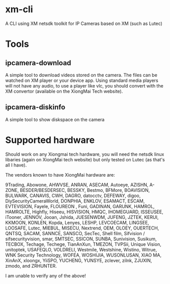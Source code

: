 # xm-cli

A CLI using XM netsdk toolkit for IP Cameras based on XM (such as Lutec)

# Tools

## ipcamera-download

A simple tool to download videos stored on the camera.  The files can be watched on XM player or your device app.
Using standard media players will not have any audio, to use a player like vlc, you should convert with the XM convertor
(available on the XiongMai Tech website).

## ipcamera-diskinfo

A simple tool to show diskspace on the camera

# Supported hardware

Should work on any Xiongmai tech hardware, you will need the netsdk linux libaries (again on XiongMai tech website) but
only tested on Lutec (as that's all I have).

The vendors known to have XiongMai hardware are:

9Trading, Abowone, AHWVSE, ANRAN, ASECAM, Autoeye, AZISHN, A-ZONE, BESDER/BESDERSEC, BESSKY, Bestmo, BFMore, BOAVISION, BULWARK,
CANAVIS, CWH, DAGRO, datocctv, DEFEWAY, digoo, DiySecurityCameraWorld, DONPHIA, ENKLOV, ESAMACT, ESCAM, EVTEVISION, Fayele, 
FLOUREON , Funi, GADINAN, GARUNK, HAMROL, HAMROLTE, Highfly, Hiseeu, HISVISION, HMQC, IHOMEGUARD, ISSEUSEE, iTooner, JENNOV, 
Jooan, Jshida, JUESENWDM, JUFENG, JZTEK, KERUI, KKMOON, KONLEN, Kopda, Lenyes, LESHP, LEVCOECAM, LINGSEE, LOOSAFE, Lutec, 
MIEBUL, MISECU, Nextrend, OEM, OLOEY, OUERTECH, QNTSQ, SACAM, SANNCE, SANSCO, SecTec, Shell film, Sifvision / sifsecurityvision, 
smar, SMTSEC, SSICON, SUNBA, Sunivision, Susikum, TECBOX, Techage, Techege, TianAnXun, TMEZON, TVPSii, Unique Vision, 
unitoptek, USAFEQLO, VOLDRELI, Westmile, Westshine, Wistino, Witrue, WNK Security Technology, WOFEA, WOSHIJIA, WUSONLUSAN, 
XIAO MA, XinAnX, xloongx, YiiSPO, YUCHENG, YUNSYE, zclever, zilnk, ZJUXIN, zmodo, and ZRHUNTER.

I am unable to verify any of the above!

